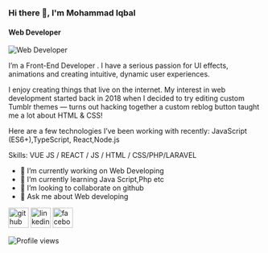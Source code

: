 ### Hi there 👋, I'm Mohammad Iqbal
#### Web Developer
![Web Developer](https://media-exp1.licdn.com/dms/image/C5603AQEy_lCgNzBXmg/profile-displayphoto-shrink_100_100/0/1649611553049?e=1658966400&v=beta&t=9jNxaSINqrle1Xowbl2euSCktsAEmr6-dFg7tD8U-3s)

I’m a Front-End Developer . I have a serious passion for UI effects, animations and creating intuitive, dynamic user experiences.

I enjoy creating things that live on the internet. My interest in web development started back in 2018 when I decided to try editing custom Tumblr themes — turns out hacking together a custom reblog button taught me a lot about HTML & CSS!

Here are a few technologies I’ve been working with recently: JavaScript (ES6+),TypeScript, React,Node.js

Skills: VUE JS / REACT / JS / HTML / CSS/PHP/LARAVEL

- 🔭 I’m currently working on Web Developing 
- 🌱 I’m currently learning Java Script,Php etc 
- 👯 I’m looking to collaborate on github 
- 💬 Ask me about Web developing 


[<img src='https://cdn.jsdelivr.net/npm/simple-icons@3.0.1/icons/github.svg' alt='github' height='40'>](https://github.com/https://github.com/iqbalhossain550)  [<img src='https://cdn.jsdelivr.net/npm/simple-icons@3.0.1/icons/linkedin.svg' alt='linkedin' height='40'>](https://www.linkedin.com/in/https://www.linkedin.com/in/mohammad-iqbal-hossain-514457221//)  [<img src='https://cdn.jsdelivr.net/npm/simple-icons@3.0.1/icons/facebook.svg' alt='facebook' height='40'>](https://www.facebook.com/https://www.facebook.com/profile.php?id=100041262888177)  

![Profile views](https://gpvc.arturio.dev/https://github.com/iqbalhossain550)  
